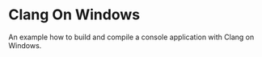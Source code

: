 # Clang On Windows

An example how to build and compile a console application with Clang on Windows.


